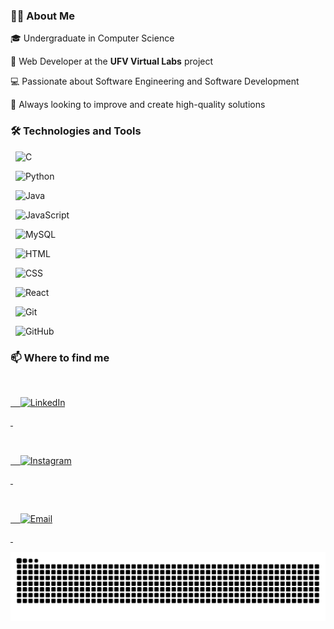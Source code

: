 ### 👨‍💻 About Me



🎓 Undergraduate in Computer Science  

🧪 Web Developer at the **UFV Virtual Labs** project  

💻 Passionate about Software Engineering and Software Development  

🧠 Always looking to improve and create high-quality solutions



### 🛠️ Technologies and Tools



<p>

  <img src="https://cdn.jsdelivr.net/gh/devicons/devicon/icons/c/c-original.svg" height="40" alt="C"/>

  <img src="https://cdn.jsdelivr.net/gh/devicons/devicon/icons/python/python-original.svg" height="40" alt="Python"/>

  <img src="https://cdn.jsdelivr.net/gh/devicons/devicon/icons/java/java-original.svg" height="40" alt="Java"/>

  <img src="https://cdn.jsdelivr.net/gh/devicons/devicon/icons/javascript/javascript-original.svg" height="40" alt="JavaScript"/>

  <img src="https://cdn.jsdelivr.net/gh/devicons/devicon/icons/mysql/mysql-original.svg" height="40" alt="MySQL"/>

  <img src="https://cdn.jsdelivr.net/gh/devicons/devicon/icons/html5/html5-original.svg" height="40" alt="HTML"/>

  <img src="https://cdn.jsdelivr.net/gh/devicons/devicon/icons/css3/css3-original.svg" height="40" alt="CSS"/>

  <img src="https://cdn.jsdelivr.net/gh/devicons/devicon/icons/react/react-original.svg" height="40" alt="React"/>

  <img src="https://cdn.jsdelivr.net/gh/devicons/devicon/icons/git/git-original.svg" height="40" alt="Git"/>

  <img src="https://cdn.jsdelivr.net/gh/devicons/devicon/icons/github/github-original.svg" height="40" alt="GitHub"/>

</p>





### 📫 Where to find me



<p>

  <a href="https://www.linkedin.com/in/henrique-alves-5237862ab/" target="_blank">

    <img src="https://cdn.jsdelivr.net/gh/devicons/devicon/icons/linkedin/linkedin-original.svg" height="40" alt="LinkedIn"/>

  </a>

  <a href="https://www.instagram.com/alveshenriique/" target="_blank">

    <img src="https://upload.wikimedia.org/wikipedia/commons/a/a5/Instagram_icon.png" height="40" alt="Instagram"/>

  </a>

  <a href="mailto:henrique.a.campos@ufv.br">

    <img src="https://cdn-icons-png.flaticon.com/512/281/281769.png" height="40" alt="Email"/>

  </a>

</p>



<img src="https://raw.githubusercontent.com/alveshenriique/alveshenriique/output/snake.svg" alt="Snake animation" />
